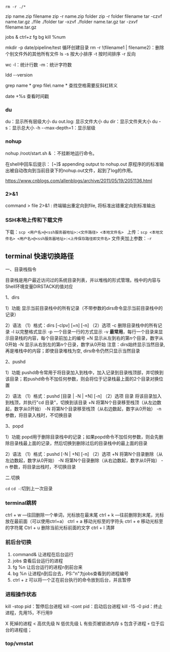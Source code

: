 `rm -r ./*`

zip name.zip filename
zip -r name.zip folder
zip -r folder filename
tar -czvf name.tar.gz ./file ./folder
tar -xzvf ./folder name.tar.gz
tar -zxvf filename.tar.gz

jobs & ctrl+z fg bg kill %num

mkdir -p date/pipeline/test 循环创建目录
rm -r !(filename1 | filename2)：删除个别文件外的其他所有文件
ls -s 按大小排序 -t 按时间排序 -r 反向

wc -l：统计行数 -m：统计字符数

ldd --version

grep name *
grep file\ name * 查找空格需要反斜杠转义

date +%s 查看时间戳

### du

du：显示所有层级大小
du out.log: 显示文件大小
du dir：显示文件夹大小
du -s：显示总大小
-h
--max-depth=1：显示层级

### nohup

nohup /root/start.sh & ：不挂断地运行命令。

在shell中回车后提示：
[~]$ appending output to nohup.out
原程序的的标准输出被自动改向到当前目录下的nohup.out文件，起到了log的作用。

https://www.cnblogs.com/allenblogs/archive/2011/05/19/2051136.html

### 2>&1

command > file 2>&1 : 终端输出重定向到file, 将标准出错重定向到标准输出

### SSH本地上传和下载文件

下载：`scp <用户名>@<ssh服务器地址>:<文件路径> <本地文件名> `
上传：`scp <本地文件名> <用户名>@<ssh服务器地址>:<上传保存路径即文件名>`
文件夹加上参数：`-r`

## terminal 快速切换路径

一、目录栈指令

目录栈是用户最近访问过的系统目录列表，并以堆栈的形式管理。栈中的内容与Shell环境变量DIRSTACK的值对应

1、dirs

1）功能
显示当前目录栈中的所有记录（不带参数的dirs命令显示当前目录栈中的记录）

2）语法
（1）格式：dirs  [-clpv]  [+n]  [-n]
（2）选项
-c    删除目录栈中的所有记录
-l     以完整格式显示
-p    一个目录一行的方式显示
-v  **最常用**，每行一个目录来显示目录栈的内容，每个目录前加上的编号
+N  显示从左到右的第n个目录，数字从0开始
-N   显示从右到左的第n个日录，数字从0开始
注意：dirs始终显示当然目录, 再是堆栈中的内容；即使目录堆栈为空, dirs命令仍然只显示当然目录

2、pushd

1）功能
pushd命令常用于将目录加入到栈中，加入记录到目录栈顶部，并切换到该目录；若pushd命令不加任何参数，则会将位于记录栈最上面的2个目录对换位置

2）语法
（1）格式：pushd  [目录 | -N | +N]   [-n]
（2）选项
目录   将该目录加入到栈顶，并执行"cd 目录"，切换到该目录
+N   将第N个目录移至栈顶（从左边数起，数字从0开始）
-N    将第N个目录移至栈顶（从右边数起，数字从0开始）
-n    参数，将目录入栈时，不切换目录

3、popd

1）功能
popd用于删除目录栈中的记录；如果popd命令不加任何参数，则会先删除目录栈最上面的记录，然后切换到删除过后的目录栈中的最上面的目录

2）语法
（1）格式：pushd  [-N | +N]   [-n]
（2）选项
+N   将第N个目录删除（从左边数起，数字从0开始）
-N    将第N个目录删除（从右边数起，数字从0开始）
-n    参数，将目录出栈时，不切换目录

二.切换

`cd` 
`cd -`:切到上一次目录

### terminal跳转

ctrl + w —往回删除一个单词，光标放在最末尾 
ctrl + k —往前删除到末尾，光标放在最前面（可以使用ctrl+a） 
ctrl + a 移动光标至的字符头 
ctrl + e 移动光标至的字符尾 
Ctrl + u 删除当前光标前面的文字
ctrl + l 清屏

### 前后台切换

1. command& 让进程在后台运行
2. jobs 查看后台运行的进程
3. fg %n 让后台运行的进程n到前台来
4. bg %n 让进程n到后台去，PS:"n"为jobs查看到的进程编号
5. ctrl + z 可以将一个正在前台执行的命令放到后台，并且暂停

### 进程操作状态

kill -stop pid：暂停后台进程
kill -cont pid：启动后台进程
kill -15 -0 pid：终止进程，先用15，不行用9

X     死掉的进程
<     高优先级
N     低优先级
L     有些页被锁进内存
s     包含子进程
`+`     位于后台的进程组；

### top/vmstat